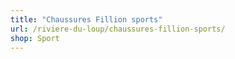 ```yaml
---
title: "Chaussures Fillion sports"
url: /riviere-du-loup/chaussures-fillion-sports/
shop: Sport
---
```

